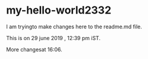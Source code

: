 # my-hello-world2332

I am tryingto make changes here to the readme.md file. 

This is on 29 june 2019 , 12:39 pm iST. 

More changesat 16:06. 

